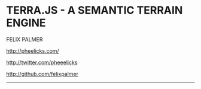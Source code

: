 TERRA.JS - A SEMANTIC TERRAIN ENGINE
====================================

FELIX PALMER

http://pheelicks.com/

http://twitter.com/pheeelicks

http://github.com/felixpalmer

---

